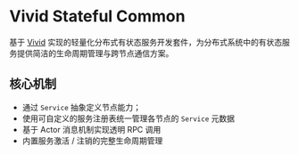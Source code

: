 # Vivid Stateful Common 

基于 [Vivid](https://github.com/kercylan98/vivid) 实现的轻量化分布式有状态服务开发套件，为分布式系统中的有状态服务提供简洁的生命周期管理与跨节点通信方案。

## 核心机制

- 通过 `Service` 抽象定义节点能力；
- 使用可自定义的服务注册表统一管理各节点的 `Service` 元数据
- 基于 Actor 消息机制实现透明 RPC 调用
- 内置服务激活 / 注销的完整生命周期管理

